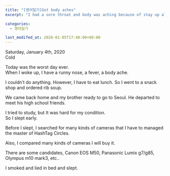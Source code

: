 ```yaml
---
title: "[영어일기]Got body aches"
excerpt: "I had a sore throat and body was aching because of stay up all night"

categories:
  - 영어일기

last_modifed_at: 2020-01-05T17:40:00+09:00
---
```

Saturday, January 4th, 2020  
Cold

Today was the worst day ever.  
When I woke up, I have a runny nose, a fever, a body ache.  

I couldn’t do anything. However, I have to eat lunch. So I went to a snack shop and ordered rib soup.  

We came back home and my brother ready to go to Seoul. He departed to meet his high school friends.  

I tried to study, but It was hard for my condition.  
So I slept early.

Before I slept, I searched for many kinds of cameras that I have to managed the master of HashTag Circles.

Also, I compared many kinds of cameras I will buy it.  

There are some candidates, Canon EOS M50, Panasonic Lumix g7/g85, Olympus m10 mark3, etc..  

I smoked and lied in bed and slept.  
